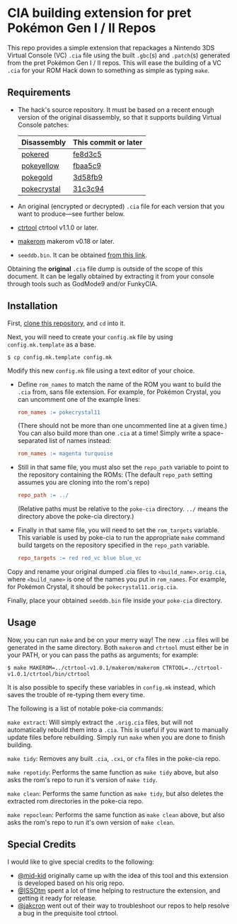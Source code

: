 # CIA building extension for pret Pokémon Gen I / II Repos

This repo provides a simple extension that repackages a Nintendo 3DS Virtual Console (VC) `.cia` file using the built `.gbc`(s) and `.patch`(s) generated from the pret Pokémon Gen I / II repos. This will ease the building of a VC `.cia` for your ROM Hack down to something as simple as typing `make`.

## Requirements

* The hack's source repository. It must be based on a recent enough version of the original disassembly, so that it supports building Virtual Console patches:
  
  | **Disassembly**                                    | **This commit or later**                                                                       |
  | -------------------------------------------------- | ---------------------------------------------------------------------------------------------- |
  | [pokered](https://github.com/pret/pokered)         | [fe8d3c5](https://github.com/pret/pokered/commit/fe8d3c51a4056f0dd61dbef332ad9e714b82089a)     |
  | [pokeyellow](https://github.com/pret/pokeyellow)   | [fbaa5c9](https://github.com/pret/pokeyellow/commit/fbaa5c9d4b48c000a52860a8392fc423c4e312f9)  |
  | [pokegold](https://github.com/pret/pokegold)       | [3d58fb9](https://github.com/pret/pokegold/commit/3d58fb95569be74c6c229118a425fa22628f1dc3)    |
  | [pokecrystal](https://github.com/pret/pokecrystal) | [31c3c94](https://github.com/pret/pokecrystal/commit/31c3c94d64e1ac1e40c95acfda7de8b99b4f302b) |

* An original (encrypted or decrypted) `.cia` file for each version that you want to produce—see further below.

* [ctrtool](https://github.com/3DSGuy/Project_CTR) ctrtool v1.1.0 or later.

* [makerom](https://github.com/3DSGuy/Project_CTR) makerom v0.18 or later.

* `seeddb.bin`. It can be obtained [from this link](https://github.com/ihaveamac/3DS-rom-tools/raw/master/seeddb/seeddb.bin).

Obtaining the **original** `.cia` file dump is outside of the scope of this document. It can be legally obtained by extracting it from your console through tools such as GodMode9 and/or FunkyCIA.

## Installation

First, [clone this repository](https://docs.github.com/en/repositories/creating-and-managing-repositories/cloning-a-repository), and `cd` into it.

Next, you will need to create your `config.mk` file by using `config.mk.template` as a base.

```console
$ cp config.mk.template config.mk
```

Modify this new `config.mk` file using a text editor of your choice.

- Define `rom_names` to match the name of the ROM you want to build the `.cia` from, sans file extension.
  For example, for Pokémon Crystal, you can uncomment one of the example lines:
  
  ```makefile
  rom_names := pokecrystal11
  ```
  
  (There should not be more than one uncommented line at a given time.)
  You can also build more than one `.cia` at a time!
  Simply write a space-separated list of names instead:
  
  ```makefile
  rom_names := magenta turquoise
  ```

- Still in that same file, you must also set the `repo_path` variable to point to the repository containing the ROMs: (The default `repo_path` setting assumes you are cloning into the rom's repo)
  
  ```makefile
  repo_path := ../
  ```
  
  (Relative paths must be relative to the `poke-cia` directory. `../` means the directory above the poke-cia directory.)
  
- Finally in that same file, you will need to set the `rom_targets` variable. This variable is used by poke-cia to run the appropriate `make` command build targets on the repository specified in the `repo_path` variable. 

  ```makefile
  repo_targets := red red_vc blue blue_vc
  ```

Copy and rename your original dumped .cia files to `<build_name>.orig.cia`, where `<build_name>` is one of the names you put in `rom_names`.
For example, for Pokémon Crystal, it should be `pokecrystal11.orig.cia`.

Finally, place your obtained `seeddb.bin` file inside your `poke-cia` directory.

## Usage

Now, you can run `make` and be on your merry way!
The new `.cia` files will be generated in the same directory.
Both `makerom` and `ctrtool` must either be in your PATH, or you can pass the paths as arguments; for example:

```console
$ make MAKEROM=../ctrtool-v1.0.1/makerom/makerom CTRTOOL=../ctrtool-v1.0.1/ctrtool/bin/ctrtool
```

It is also possible to specify these variables in `config.mk` instead, which saves the trouble of re-typing them every time.

The following is a list of notable poke-cia commands:

`make extract`: Will simply extract the `.orig.cia` files, but will not automatically rebuild them into a `.cia`. This is useful if you want to manually update files before rebuilding. Simply run `make` when you are done to finish building.

`make tidy`: Removes any built `.cia`, `.cxi`, or `cfa` files in the poke-cia repo.

`make repotidy`: Performs the same function as `make tidy` above, but also asks the rom's repo to run it's version of `make tidy`.

`make clean`: Performs the same function as `make tidy`, but also deletes the extracted rom directories in the poke-cia repo.

`make repoclean`: Performs the same function as `make clean` above, but also asks the rom's repo to run it's own version of `make clean`. 

## Special Credits

I would like to give special credits to the following:

* [@mid-kid](https://github.com/mid-kid) originally came up with the idea of this tool and this extension is developed based on his orig repo.
* [@ISSOtm](https://github.com/ISSOtm) spent a lot of time helping to restructure the extension, and getting it ready for release.
* [@jakcron](https://github.com/jakcron) went out of their way to troubleshoot our repos to help resolve a bug in the prequisite tool ctrtool. 
